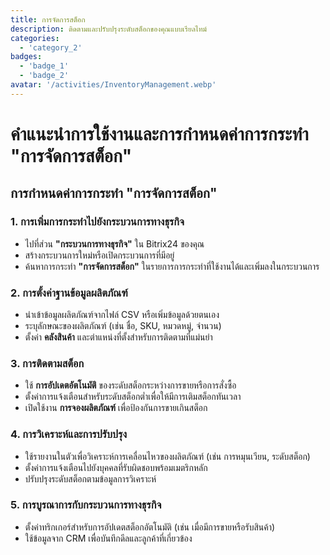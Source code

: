```yaml
---
title: การจัดการสต็อก
description: ติดตามและปรับปรุงระดับสต็อกของคุณแบบเรียลไทม์
categories: 
  - 'category_2'
badges: 
  - 'badge_1'
  - 'badge_2'
avatar: '/activities/InventoryManagement.webp'
---
```

# คำแนะนำการใช้งานและการกำหนดค่าการกระทำ "การจัดการสต็อก"

## **การกำหนดค่าการกระทำ "การจัดการสต็อก"**

### 1. การเพิ่มการกระทำไปยังกระบวนการทางธุรกิจ
- ไปที่ส่วน **"กระบวนการทางธุรกิจ"** ใน Bitrix24 ของคุณ
- สร้างกระบวนการใหม่หรือเปิดกระบวนการที่มีอยู่
- ค้นหาการกระทำ **"การจัดการสต็อก"** ในรายการการกระทำที่ใช้งานได้และเพิ่มลงในกระบวนการ

### 2. การตั้งค่าฐานข้อมูลผลิตภัณฑ์
- นำเข้าข้อมูลผลิตภัณฑ์จากไฟล์ CSV หรือเพิ่มข้อมูลด้วยตนเอง
- ระบุลักษณะของผลิตภัณฑ์ (เช่น ชื่อ, SKU, หมวดหมู่, จำนวน)
- ตั้งค่า **คลังสินค้า** และตำแหน่งที่ตั้งสำหรับการติดตามที่แม่นยำ

### 3. การติดตามสต็อก
- ใช้ **การอัปเดตอัตโนมัติ** ของระดับสต็อกระหว่างการขายหรือการสั่งซื้อ
- ตั้งค่าการแจ้งเตือนสำหรับระดับสต็อกต่ำเพื่อให้มีการเติมสต็อกทันเวลา
- เปิดใช้งาน **การจองผลิตภัณฑ์** เพื่อป้องกันการขายเกินสต็อก

### 4. การวิเคราะห์และการปรับปรุง
- ใช้รายงานในตัวเพื่อวิเคราะห์การเคลื่อนไหวของผลิตภัณฑ์ (เช่น การหมุนเวียน, ระดับสต็อก)
- ตั้งค่าการแจ้งเตือนไปยังบุคคลที่รับผิดชอบพร้อมเมตริกหลัก
- ปรับปรุงระดับสต็อกตามข้อมูลการวิเคราะห์

### 5. การบูรณาการกับกระบวนการทางธุรกิจ
- ตั้งค่าทริกเกอร์สำหรับการอัปเดตสต็อกอัตโนมัติ (เช่น เมื่อมีการขายหรือรับสินค้า)
- ใช้ข้อมูลจาก CRM เพื่อบันทึกดีลและลูกค้าที่เกี่ยวข้อง